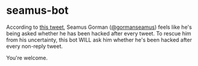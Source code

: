 # seamus-bot

According to [this tweet](https://twitter.com/gormanseamus/status/969659657215242240), Seamus Gorman ([@gormanseamus](https://twitter.com/gormanseamus)) feels like he's being asked whether he has been hacked after every tweet.
To rescue him from his uncertainty, this bot WILL ask him whether he's been hacked after every non-reply tweet.

You're welcome.